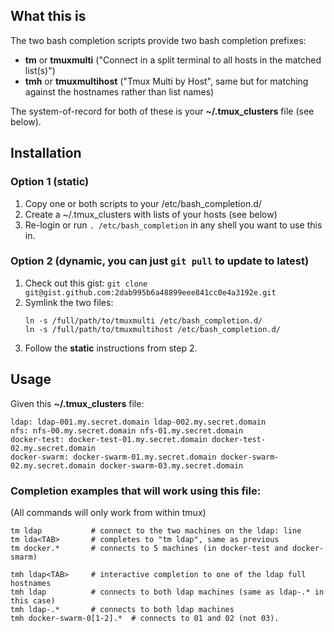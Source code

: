 ## What this is
The two bash completion scripts provide two bash completion prefixes: 
* **tm** or **tmuxmulti** ("Connect in a split terminal to all hosts in the matched list(s)")
* **tmh** or **tmuxmultihost** ("Tmux Multi by Host", same but for matching against the hostnames rather than list names)

The system-of-record for both of these is your **~/.tmux_clusters** file (see below).


## Installation
### Option 1 (static)
1. Copy one or both scripts to your /etc/bash_completion.d/
2. Create a ~/.tmux_clusters with lists of your hosts (see below)
3. Re-login or run `. /etc/bash_completion` in any shell you want to use this in.

### Option 2 (dynamic, you can just `git pull` to update to latest)
1. Check out this gist: 
    `git clone git@gist.github.com:2dab995b6a48899eee841cc0e4a3192e.git`
2. Symlink the two files: 
    ```
    ln -s /full/path/to/tmuxmulti /etc/bash_completion.d/
    ln -s /full/path/to/tmuxmultihost /etc/bash_completion.d/
3. Follow the **static** instructions from step 2.

## Usage

Given this **~/.tmux_clusters** file:

    ldap: ldap-001.my.secret.domain ldap-002.my.secret.domain
    nfs: nfs-00.my.secret.domain nfs-01.my.secret.domain
    docker-test: docker-test-01.my.secret.domain docker-test-02.my.secret.domain
    docker-swarm: docker-swarm-01.my.secret.domain docker-swarm-02.my.secret.domain docker-swarm-03.my.secret.domain

### Completion examples that will work using this file:
(All commands will only work from within tmux)
```
tm ldap           # connect to the two machines on the ldap: line
tm lda<TAB>       # completes to "tm ldap", same as previous
tm docker.*       # connects to 5 machines (in docker-test and docker-smarm)

tmh ldap<TAB>     # interactive completion to one of the ldap full hostnames
tmh ldap          # connects to both ldap machines (same as ldap-.* in this case)
tmh ldap-.*       # connects to both ldap machines 
tmh docker-swarm-0[1-2].*  # connects to 01 and 02 (not 03).
```
